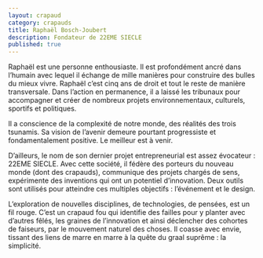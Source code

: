 ```yaml
---
layout: crapaud
category: crapauds
title: Raphaël Bosch-Joubert
description: Fondateur de 22EME SIECLE
published: true
---
```


Raphaël est une personne enthousiaste. Il est profondément ancré dans l’humain avec lequel il échange de mille manières pour construire des bulles du mieux vivre. Raphaël c’est cinq ans de droit et tout le reste de manière transversale. Dans l’action en permanence, il a laissé les tribunaux pour accompagner et créer de nombreux projets environnementaux, culturels, sportifs et politiques.

Il a conscience de la complexité de notre monde, des réalités des trois tsunamis. Sa vision de l’avenir demeure pourtant progressiste et fondamentalement positive. Le meilleur est à venir.

D’ailleurs, le nom de son dernier projet entrepreneurial est assez évocateur : 22EME SIECLE. Avec cette société, il fédère des porteurs du nouveau monde (dont des crapauds), communique des projets chargés de sens, expérimente des inventions qui ont un potentiel d’innovation. Deux outils sont utilisés pour atteindre ces multiples objectifs : l’événement et le design. 

L’exploration de nouvelles disciplines, de technologies, de pensées, est un fil rouge. C’est un crapaud fou qui identifie des failles pour y planter avec d’autres fêlés, les graines de l’innovation et ainsi déclencher des cohortes de faiseurs, par le mouvement naturel des choses. Il coasse avec envie, tissant des liens de marre en marre à la quête du graal suprême : la simplicité. 
